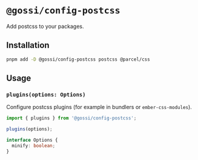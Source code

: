 # `@gossi/config-postcss`

Add postcss to your packages.

## Installation

```sh
pnpm add -D @gossi/config-postcss postcss @parcel/css
```

## Usage

### `plugins(options: Options)`

Configure postcss plugins (for example in bundlers or `ember-css-modules`).

```js
import { plugins } from '@gossi/config-postcss';

plugins(options);
```

```ts
interface Options {
  minify: boolean;
}
```
